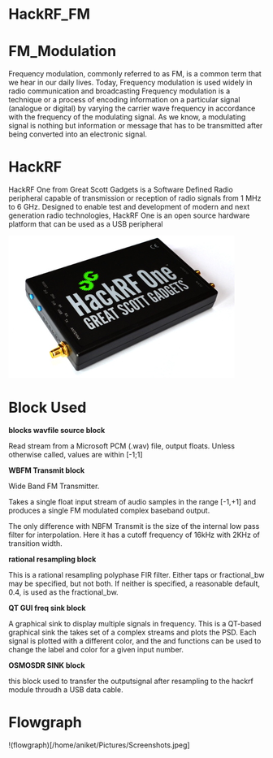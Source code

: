 # HackRF_FM

<h1>FM_Modulation</h1>
Frequency modulation, commonly referred to as FM, is a common term that we hear in our daily lives. Today, Frequency modulation is used widely in radio communication and broadcasting
Frequency modulation is a technique or a process of encoding information on a particular signal (analogue or digital) by varying the carrier wave frequency in accordance with the frequency of the modulating signal. As we know, a modulating signal is nothing but information or message that has to be transmitted after being converted into an electronic signal.


<h1>HackRF</h1>
HackRF One from Great Scott Gadgets is a Software Defined Radio peripheral capable of transmission or reception of radio signals from 1 MHz to 6 GHz. Designed to enable test and development of modern and next generation radio technologies, HackRF One is an open source hardware platform that can be used as a USB peripheral 

![HackRF](hackrf.jpeg)

<h1>Block Used</h1>

**blocks wavfile source block**

Read stream from a Microsoft PCM (.wav) file, output floats.
Unless otherwise called, values are within [-1;1]

**WBFM Transmit block**

Wide Band FM Transmitter.

Takes a single float input stream of audio samples in the range [-1,+1] and produces a single FM modulated complex baseband output.

The only difference with NBFM Transmit is the size of the internal low pass filter for interpolation. Here it has a cutoff frequency of 16kHz with 2KHz of transition width.


**rational resampling block**

This is a rational resampling polyphase FIR filter.
Either taps or fractional_bw may be specified, but not both.
If neither is specified, a reasonable default, 0.4, is used as the fractional_bw.

**QT GUI freq sink block**

A graphical sink to display multiple signals in frequency.
This is a QT-based graphical sink the takes set of a complex streams and plots the PSD. Each signal is plotted with a different color, and the  and  functions can be used to change the label and color for a given input number.

**OSMOSDR SINK block**

this block used to transfer the outputsignal after resampling to the hackrf module throudh a USB data cable.

<h1>Flowgraph</h1>

!(flowgraph)[/home/aniket/Pictures/Screenshots.jpeg]
